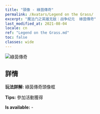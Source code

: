 ```yaml
---
title: "頭像 - 綠茵傳奇"
permalink: /Avatars/Legend on the Grass/
excerpt: "魔法门之英雄无敌：战争纪元  綠茵傳奇"
last_modified_at: 2021-08-04
locale: cn
ref: "Legend on the Grass.md"
toc: false
classes: wide
---
```

 ![綠茵傳奇](/images/a/avatarFrame_64.png)

## 詳情

 **玩法詳解:** 綠茵傳奇頭像框 

 **Tips:** 參加活動獲得 

 **Is available:**  - 

